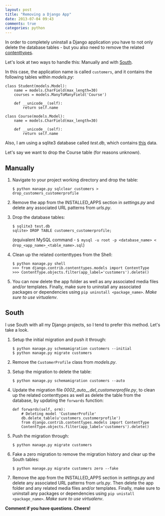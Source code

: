 ```yaml
---
layout: post
title: "Removing a Django App"
date: 2013-07-04 09:43
comments: true
categories: python
---
```


In order to completely uninstall a Django application you have to not only delete the database tables - but you also need to remove the related [contenttypes](https://docs.djangoproject.com/en/1.5/ref/contrib/contenttypes/).

Let's look at two ways to handle this: Manually and with [South](http://south.aeracode.org/).

In this case, the application name is called `customers`, and it contains the following tables within *models.py*:

    class Student(models.Model): 
        name = models.CharField(max_length=30)
        courses = models.ManyToManyField('Course')

        def __unicode__(self):
            return self.name

    class Course(models.Model):
        name = models.CharField(max_length=30)

        def __unicode__(self):
            return self.name

Also, I am using a sqlite3 database called *test.db*, which contains [this](https://gist.github.com/mjhea0/5959729) data.

Let's say we want to drop the Course table (for reasons unknown).

## Manually

1. Navigate to your project working directory and drop the table:

       $ python manage.py sqlclear customers > drop_customers_customerprofile

2. Remove the app from the INSTALLED_APPS section in *settings.py* and delete any associated URL patterns from *urls.py*.

3. Drop the database tables:

       $ sqlite3 test.db
       sqlite> DROP TABLE customers_customerprofile;
       
   (equivalent MySQL command - `$ mysql -u root -p <database_name> < drop_<app_name>_<table_name>.sql`)

4. Clean up the related contenttypes from the Shell:

       $ python manage.py shell
       >>> from django.contrib.contenttypes.models import ContentType
       >>> ContentType.objects.filter(app_label='customers').delete()

5. You can now delete the app folder as well as any associated media files and/or templates. Finally, make sure to uninstall any associated packages or dependencies using `pip uninstall <package_name>`. *Make sure to use virtualenv*.

## South

I use South with all my Django projects, so I tend to prefer this method. Let's take a look.

1. Setup the initial migration and push it through:

       $ python manage.py schemamigration customers --initial
       $ python manage.py migrate customers
       
2. Remove the `CustomerProfile` class from *models.py*.

3. Setup the migration to delete the table:

       $ python manage.py schemamigration customers --auto
       
4. Update the migration file *0002_auto__del_customerprofile.py*, to clean up the related contenttypes as well as delete the table from the database, by updating the `forwards` function:

       def forwards(self, orm):
           # Deleting model 'CustomerProfile'
           db.delete_table(u'customers_customerprofile')
           from django.contrib.contenttypes.models import ContentType
           ContentType.objects.filter(app_label='customers').delete()
 
5. Push the migration through:

       $ python manage.py migrate customers
       
6. Fake a zero migration to remove the migration history and clear up the South tables:

       $ python manage.py migrate customers zero --fake
       
7. Remove the app from the INSTALLED_APPS section in *settings.py* and delete any associated URL patterns from *urls.py*. Then delete the app folder and any related media files and/or templates. Finally, make sure to uninstall any packages or dependencies using `pip unistall <package_name>`. *Make sure to use virtualenv*.

**Comment if you have questions. Cheers!**
